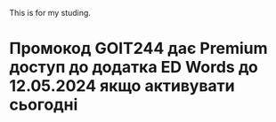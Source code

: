 This is for my studing.

<h1>Промокод GOIT244 дає Premium доступ до додатка ED Words до 12.05.2024 якщо активувати сьогодні
</h1>
